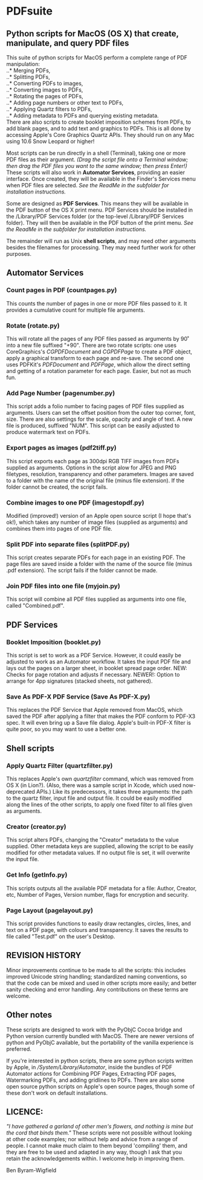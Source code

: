 # PDFsuite
## Python scripts for MacOS (OS X) that create, manipulate, and query PDF files

This suite of python scripts for MacOS perform a complete range of PDF manipulation:  
..* Merging PDFs,  
..* Splitting PDFs,  
..* Converting PDFs to images,  
..* Converting images to PDFs,  
..* Rotating the pages of PDFs,  
..* Adding page numbers or other text to PDFs,  
..* Applying Quartz filters to PDFs,  
..* Adding metadata to PDFs and querying existing metadata.  
There are also scripts to create booklet imposition schemes from PDFs, to add blank pages, and to add text and graphics to PDFs. This is all done by accessing Apple's Core Graphics Quartz APIs. They should run on any Mac using 10.6 Snow Leopard or higher!

Most scripts can be run directly in a shell (Terminal), taking one or more PDF files as their argument. _(Drag the script file onto a Terminal window; then drag the PDF files you want to the same window; then press Enter!)_
These scripts will also work in **Automator Services**, providing an easier interface. Once created, they will be available in the Finder's Services menu when PDF files are selected. _See the ReadMe in the subfolder for installation instructions._

Some are designed as **PDF Services**. This means they will be available in the PDF button of the OS X print menu. PDF Services should be installed in the <user>/Library/PDF Services folder (or the top-level /Library/PDF Services folder). They will then be available in the PDF button of the print menu. _See the ReadMe in the subfolder for installation instructions._

The remainder will run as Unix **shell scripts**, and may need other arguments besides the filenames for processing. They may need further work for other purposes.

## Automator Services
### Count pages in PDF (countpages.py)
This counts the number of pages in one or more PDF files passed to it. It provides a cumulative count for multiple file arguments.

### Rotate (rotate.py)
This will rotate all the pages of any PDF files passed as arguments by 90˚ into a new file suffixed "+90". There are two rotate scripts: one uses CoreGraphics's _CGPDFDocument_ and _CGPDFPage_ to create a PDF object, apply a graphical transform to each page and re-save. The second one uses PDFKit's _PDFDocument_ and _PDFPage_, which allow the direct setting and getting of a rotation parameter for each page. Easier, but not as much fun.

### Add Page Number (pagenumber.py)

This script adds a folio number to facing pages of PDF files supplied as arguments. Users can set the offset position from the outer top corner, font, size. There are also settings for the scale, opacity and angle of text. A new file is produced, suffixed "NUM". 
This script can be easily adjusted to produce watermark text on PDFs.

### Export pages as images (pdf2tiff.py)

This script exports each page as 300dpi RGB TIFF images from PDFs supplied as arguments. Options in the script alow for JPEG and PNG filetypes, resolution, transparency and other parameters. Images are saved to a folder with the name of the original file (minus file extension). If the folder cannot be created, the script fails.

### Combine images to one PDF (imagestopdf.py)

Modified (improved!) version of an Apple open source script (I hope that's ok!), which takes any number of image files (supplied as arguments) and combines them into pages of one PDF file.

### Split PDF into separate files (splitPDF.py)

This script creates separate PDFs for each page in an existing PDF. The page files are saved inside a folder with the name of the source file (minus .pdf extension). The script fails if the folder cannot be made.

### Join PDF files into one file (myjoin.py)

This script will combine all PDF files supplied as arguments into one file, called "Combined.pdf". 


## PDF Services
### Booklet Imposition (booklet.py)

This script is set to work as a PDF Service. However, it could easily be adjusted to work as an Automator workflow. It takes the input PDF file and lays out the pages on a larger sheet, in booklet spread page order. NEW: Checks for page rotation and adjusts if necessary. NEWER!: Option to arrange for 4pp signatures (stacked sheets, not gathered).

### Save As PDF-X PDF Service (Save As PDF-X.py)

This replaces the PDF Service that Apple removed from MacOS, which saved the PDF after applying a filter that makes the PDF conform to PDF-X3 spec. It will even bring up a Save file dialog. Apple's built-in PDF-X filter is quite poor, so you may want to use a better one.

## Shell scripts
### Apply Quartz Filter (quartzfilter.py)

This replaces Apple's own _quartzfilter_ command, which was removed from OS X (in Lion?). (Also, there was a sample script in Xcode, which used now-deprecated APIs.) Like its predecessors, it takes three arguments: the path to the quartz filter, input file and output file. It could be easily modified along the lines of the other scripts, to apply one fixed filter to all files given as arguments.

### Creator (creator.py)

This script alters PDFs, changing the "Creator" metadata to the value supplied. Other metadata keys are supplied, allowing the script to be easily modified for other metadata values. If no output file is set, it will overwrite the input file.

### Get Info (getInfo.py)

This scripts outputs all the available PDF metadata for a file: Author, Creator, etc, Number of Pages, Version number, flags for encryption and security.

### Page Layout (pagelayout.py)

This script provides functions to easily draw rectangles, circles, lines, and text on a PDF page, with colours and transparency. It saves the results to file called "Test.pdf" on the user's Desktop.

## REVISION HISTORY
Minor improvements continue to be made to all the scripts: this includes improved Unicode string handling; standardized naming conventions, so that the code can be mixed and used in other scripts more easily; and better sanity checking and error handling. Any contributions on these terms are welcome.

## Other notes

These scripts are designed to work with the PyObjC Cocoa bridge and Python version currently bundled with MacOS. There are newer versions of python and PyObjC available, but the portability of the vanilla experience is preferred. 

If you're interested in python scripts, there are some python scripts written by Apple, in _/System/Library/Automator_, inside the bundles of PDF Automator actions for Combining PDF Pages, Extracting PDF pages, Watermarking PDFs, and adding gridlines to PDFs. There are also some open source python scripts on Apple's open source pages, though some of these don't work on default installations.

## LICENCE:
_"I have gathered a garland of other men's flowers, and nothing is mine but the cord that binds them."_ These scripts were not possible without looking at other code examples; nor without help and advice from a range of people. I cannot make much claim to them beyond 'compiling' them, and they are free to be used and adapted in any way, though I ask that you retain the acknowledgements within. I welcome help in improving them.

Ben Byram-Wigfield
